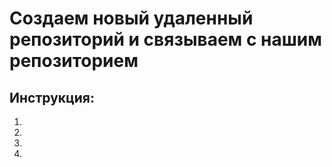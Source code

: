 # **Создаем новый удаленный репозиторий и связываем с нашим репозиторием** 
## Инструкция:
1.
2.
3.
4.
